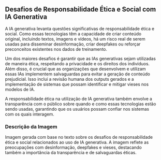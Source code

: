 ## Desafios de Responsabilidade Ética e Social com IA Generativa
A IA generativa levanta questões significativas de responsabilidade ética e social. Como essas tecnologias têm a capacidade de criar conteúdo original, incluindo textos, imagens e vídeos, há um risco real de serem usadas para disseminar desinformação, criar deepfakes ou reforçar preconceitos existentes nos dados de treinamento.

Um dos maiores desafios é garantir que as IAs generativas sejam utilizadas de maneira ética, respeitando a privacidade e os direitos dos indivíduos. Além disso, é crucial que as organizações que desenvolvem e utilizam essas IAs implementem salvaguardas para evitar a geração de conteúdo prejudicial. Isso inclui a revisão humana dos outputs gerados e a implementação de sistemas que possam identificar e mitigar vieses nos modelos de IA.

A responsabilidade ética na utilização de IA generativa também envolve a transparência com o público sobre quando e como essas tecnologias estão sendo usadas, garantindo que os usuários possam confiar nos sistemas com os quais interagem.

### Descrição da Imagem
Imagem gerada com base no texto sobre os desafios de responsabilidade ética e social relacionados ao uso de IA generativa. A imagem reflete as preocupações com desinformação, deepfakes e vieses, destacando também a importância da transparência e de salvaguardas éticas.
